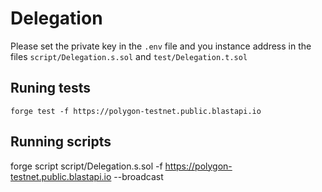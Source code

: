 # Delegation 

Please set the private key in the `.env` file and you instance address in the files `script/Delegation.s.sol` and `test/Delegation.t.sol`

## Runing tests

`forge test -f https://polygon-testnet.public.blastapi.io`

## Running scripts

forge script script/Delegation.s.sol -f https://polygon-testnet.public.blastapi.io --broadcast